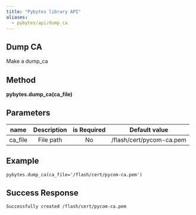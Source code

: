 ```yaml
---
title: "Pybytes library API"
aliases:
  - pybytes/api/dump_ca
---
```


**Dump CA**
----
  Make a dump_ca


**Method**
----
**pybytes.dump_ca(ca_file)**

**Parameters**
----
| name  | Description   | is Required    | Default value
| ------------- |:-------------:|:-------------:|:-------------:|
| ca_file   | File path  | No   | /flash/cert/pycom-ca.pem  |


**Example**
----
`pybytes.dump_ca(ca_file='/flash/cert/pycom-ca.pem')`

## Success Response
`Successfully created /flash/cert/pycom-ca.pem`

